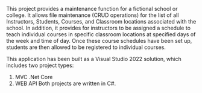 This project provides a maintenance function for a fictional school or college. It allows file maintenance (CRUD operations)
for the list of all Instructors, Students, Courses, and Classroom locations associated with the school. In addition, it provides
for instructors to be assigned a schedule to teach individual courses in specific classroom locations at specified days of the
week and time of day. Once these course schedules have been set up, students are then allowed to be registered to individual
courses.

This application has been built as a Visual Studio 2022 solution, which includes two project types:
1) MVC .Net Core
2) WEB API
Both projects are written in C#.
